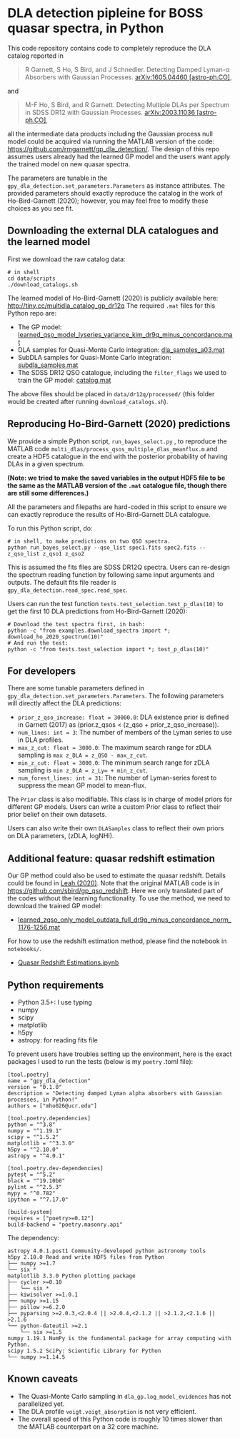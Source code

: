 DLA detection pipleine for BOSS quasar spectra, **in Python**
=============================================================

This code repository contains code to completely reproduce the DLA
catalog reported in

> R Garnett, S Ho, S Bird, and J Schnedier. Detecting Damped Lyman-α
> Absorbers with Gaussian Processes. [arXiv:1605.04460
> [astro-ph.CO]](https://arxiv.org/abs/1605.04460),

and

> M-F Ho, S Bird, and R Garnett. Detecting Multiple DLAs per
> Spectrum in SDSS DR12 with Gaussian Processes. [arXiv:2003.11036
> [astro-ph.CO]](https://arxiv.org/abs/2003.11036),

all the intermediate data products including the Gaussian
process null model could be acquired via running the MATLAB version of the code: https://github.com/rmgarnett/gp_dla_detection/.
The design of this repo assumes users already had the learned GP model and the users want apply the trained model on new quasar spectra.

The parameters are tunable in the `gpy_dla_detection.set_parameters.Parameters` as instance attributes. The provided parameters should
exactly reproduce the catalog in the work of Ho-Bird-Garnett (2020);
however, you may feel free to modify these choices as you see fit.

Downloading the external DLA catalogues and the learned model
----------------------------------------

First we download the raw catalog data:

    # in shell
    cd data/scripts
    ./download_catalogs.sh

The learned model of Ho-Bird-Garnett (2020) is publicly available here:
http://tiny.cc/multidla_catalog_gp_dr12q
The required `.mat` files for this Python repo are:
- The GP model: [learned_qso_model_lyseries_variance_kim_dr9q_minus_concordance.mat](https://drive.google.com/file/d/16n7cDNyXmwoHOw9jFiF5em1z8Q4hQkED/view?usp=sharing) 
- DLA samples for Quasi-Monte Carlo integration: [dla_samples_a03.mat](https://drive.google.com/file/d/1pE5nFkMvXPmSJimr6uXBRUWNYZhp9h00/view?usp=sharing)
- SubDLA samples for Quasi-Monte Carlo integration: [subdla_samples.mat](https://drive.google.com/file/d/1UFdsFAiYNU8QdGph4UY3B86W-ge-112n/view?usp=sharing)
- The SDSS DR12 QSO catalogue, including the `filter_flags` we used to train the GP model: [catalog.mat](https://drive.google.com/file/d/1-DE6NdFhaEcI0bk-l-GiN2DzxoWoLW-L/view?usp=sharing)

The above files should be placed in `data/dr12q/processed/` (this folder would be created after running `download_catalogs.sh`).


Reproducing Ho-Bird-Garnett (2020) predictions
----------------------------------------------

We provide a simple Python script, `run_bayes_select.py` , to reproduce the MATLAB code `multi_dlas/process_qsos_multiple_dlas_meanflux.m` and create a HDF5 catalogue in the end with the posterior probability of having DLAs in a given spectrum.

**(Note: we tried to make the saved variables in the output HDF5 file to be the same as the MATLAB version of the `.mat` catalogue file, though there are still some differences.)**

All the parameters and filepaths are hard-coded in this script to ensure we can exactly reproduce the results of Ho-Bird-Garnett DLA catalogue.

To run this Python script, do:

    # in shell, to make predictions on two QSO spectra.
    python run_bayes_select.py --qso_list spec1.fits spec2.fits --z_qso_list z_qso1 z_qso2

This is assumed the fits files are SDSS DR12Q spectra.
Users can re-design the spectrum reading function by following same input arguments and outputs.
The default fits file reader is `gpy_dla_detection.read_spec.read_spec`.

Users can run the test function `tests.test_selection.test_p_dlas(10)` to get the first 10 DLA predictions from Ho-Bird-Garnett (2020):

    # Download the test spectra first, in bash:
    python -c "from examples.download_spectra import *; download_ho_2020_spectrum(10)"
    # And run the test:
    python -c "from tests.test_selection import *; test_p_dlas(10)"


For developers
--------------

There are some tunable parameters defined in `gpy_dla_detection.set_parameters.Parameters`.
The following parameters will directly affect the DLA predictions:

- `prior_z_qso_increase: float = 30000.0`: DLA existence prior is defined in Garnett (2017) as (prior.z_qsos < (z_qso + prior_z_qso_increase)).
- `num_lines: int = 3`: The number of members of the Lyman series to use in DLA profiles.
- `max_z_cut: float = 3000.0`: The maximum search range for zDLA sampling is `max z_DLA = z_QSO - max_z_cut`.
- `min_z_cut: float = 3000.0`: The minimum search range for zDLA sampling is `min z_DLA = z_Ly∞ + min_z_cut`.
- `num_forest_lines: int = 31`: The number of Lyman-series forest to suppress the mean GP model to mean-flux. 

The `Prior` class is also modifiable. This class is in charge of model priors for different GP models. Users can write a custom Prior class to reflect their prior belief on their own datasets.

Users can also write their own `DLASamples` class to reflect their own priors on DLA parameters, (zDLA, logNHI).

Additional feature: quasar redshift estimation
----

Our GP method could also be used to estimate the quasar redshift. Details could be found in [Leah (2020)](https://arxiv.org/abs/2006.07343). Note that the original MATLAB code is in https://github.com/sbird/gp_qso_redshift. Here we only translated part of the codes without the learning functionality. To use the method, we need to download the trained GP model:

- [learned_zqso_only_model_outdata_full_dr9q_minus_concordance_norm_1176-1256.mat](https://drive.google.com/file/d/1SqAU_BXwKUx8Zr38KTaA_nvuvbw-WPQM/view?usp=sharing)

For how to use the redshift estimation method, please find the notebook in `notebooks/`.

- [Quasar Redshift Estimations.ipynb](https://nbviewer.jupyter.org/github/jibanCat/gpy_dla_detection/blob/zqso_notebooks/notebooks/Quasar%20Redshift%20Estimations.ipynb)

Python requirements
-------------------

- Python 3.5+: I use typing
- numpy
- scipy
- matplotlib
- h5py
- astropy: for reading fits file

To prevent users have troubles setting up the environment,
here is the exact packages I used to run the tests (below is my `poetry` .toml file):

```
[tool.poetry]
name = "gpy_dla_detection"
version = "0.1.0"
description = "Detecting damped Lyman alpha absorbers with Gaussian processes, in Python!"
authors = ["mho026@ucr.edu"]

[tool.poetry.dependencies]
python = "^3.8"
numpy = "^1.19.1"
scipy = "^1.5.2"
matplotlib = "^3.3.0"
h5py = "^2.10.0"
astropy = "^4.0.1"

[tool.poetry.dev-dependencies]
pytest = "^5.2"
black = "^19.10b0"
pylint = "^2.5.3"
mypy = "^0.782"
ipython = "^7.17.0"

[build-system]
requires = ["poetry>=0.12"]
build-backend = "poetry.masonry.api"
```

The dependency:

```
astropy 4.0.1.post1 Community-developed python astronomy tools
h5py 2.10.0 Read and write HDF5 files from Python
├── numpy >=1.7
└── six *
matplotlib 3.3.0 Python plotting package
├── cycler >=0.10
│   └── six * 
├── kiwisolver >=1.0.1
├── numpy >=1.15
├── pillow >=6.2.0
├── pyparsing >=2.0.3,<2.0.4 || >2.0.4,<2.1.2 || >2.1.2,<2.1.6 || >2.1.6
└── python-dateutil >=2.1
    └── six >=1.5 
numpy 1.19.1 NumPy is the fundamental package for array computing with Python.
scipy 1.5.2 SciPy: Scientific Library for Python
└── numpy >=1.14.5
```

Known caveats
-------------

- The Quasi-Monte Carlo sampling in `dla_gp.log_model_evidences` has not parallelized yet.
- The DLA profile `voigt.voigt_absorption` is not very efficient.
- The overall speed of this Python code is roughly 10 times slower than the MATLAB counterpart on a 32 core machine.
